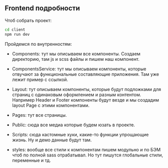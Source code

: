 ## Frontend подробности

Чтоб собрать проект:

```bash
cd client
npm run dev
```

Пройдемся по внутренностям:

* Components: тут мы описываем все компоненты. Создаем директорию, там js и scss файлы и пишем наш компонент.

* ComponentsService: тут мы описываем компоненты, которые отвучают за функциональные составляющие приложения. Там уже лежит пример c ссылкой.

* Layout: тут описываем компоненты, которые будут подложками для страниц с одинаковым оформлением и разным контентом. Например Header и Footer компоненты будут везде и мы создадим layout Page с этими компонентами.

* Pages: тут все страницы.

* Public: сюда все медиа которые будем юзать в проекте.

* Scripts: сюда кастомные хуки, какие-то функции упрощающие жизнь. Ну и демо данные будут там.

* styles: вообще все стили к компонентам пишем модульно и по БЭМ чтоб по полной sass отрабатывал. Но тут пишутся глобальные стили, переменные и тд.